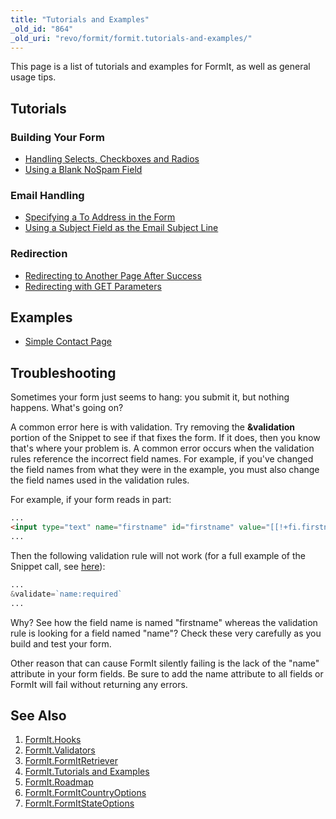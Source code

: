 ```yaml
---
title: "Tutorials and Examples"
_old_id: "864"
_old_uri: "revo/formit/formit.tutorials-and-examples/"
---
```


This page is a list of tutorials and examples for FormIt, as well as general usage tips.

## Tutorials 

### Building Your Form 

- [Handling Selects, Checkboxes and Radios](/extras/formit/formit.tutorials-and-examples/formit.handling-selects,-checkboxes-and-radios "FormIt.Handling Selects, Checkboxes and Radios")
- [Using a Blank NoSpam Field](/extras/formit/formit.tutorials-and-examples/formit.using-a-blank-nospam-field "FormIt.Using a Blank NoSpam Field")

### Email Handling 

- [Specifying a To Address in the Form](/extras/formit/formit.hooks/formit.hooks.email#FormIt.Hooks.email-SpecifyingaDynamicToAddress)
- [Using a Subject Field as the Email Subject Line](/extras/formit/formit.hooks/formit.hooks.email#FormIt.Hooks.email-UsingaSubjectFieldastheEmailSubjectLine)

### Redirection 

- [Redirecting to Another Page After Success](/extras/formit/formit.hooks/formit.hooks.redirect "FormIt.Hooks.redirect")
- [Redirecting with GET Parameters](/extras/formit/formit.hooks/formit.hooks.redirect#FormIt.Hooks.redirect-RedirectingwithParameters)

## Examples 

- [Simple Contact Page](/extras/formit/formit.tutorials-and-examples/formit.examples.simple-contact-page "FormIt.Examples.Simple Contact Page")

## Troubleshooting 

Sometimes your form just seems to hang: you submit it, but nothing happens. What's going on?

A common error here is with validation. Try removing the **&validation** portion of the Snippet to see if that fixes the form. If it does, then you know that's where your problem is. A common error occurs when the validation rules reference the incorrect field names. For example, if you've changed the field names from what they were in the example, you must also change the field names used in the validation rules.

For example, if your form reads in part:

``` html 
...
<input type="text" name="firstname" id="firstname" value="[[!+fi.firstname]]" />
...
```

Then the following validation rule will not work (for a full example of the Snippet call, see [here](/extras/formit/formit.tutorials-and-examples/formit.examples.simple-contact-page "FormIt.Examples.Simple Contact Page")):

``` php 
...
&validate=`name:required`
...
```

Why? See how the field name is named "firstname" whereas the validation rule is looking for a field named "name"? Check these very carefully as you build and test your form.

Other reason that can cause FormIt silently failing is the lack of the "name" attribute in your form fields. Be sure to add the name attribute to all fields or FormIt will fail without returning any errors.

## See Also 

1. [FormIt.Hooks](/extras/formit/FormIt.Hooks)
2. [FormIt.Validators](/extras/formit/FormIt.Validators)
3. [FormIt.FormItRetriever](/extras/formit/FormIt.FormItRetriever)
4. [FormIt.Tutorials and Examples](/extras/formit/formit.Tutorials-and-Examples)
5. [FormIt.Roadmap](/extras/formit/FormIt.Roadmap)
6. [FormIt.FormItCountryOptions](/extras/formit/FormIt.FormItCountryOptions)
7. [FormIt.FormItStateOptions](/extras/formit/FormIt.FormItStateOptions)
